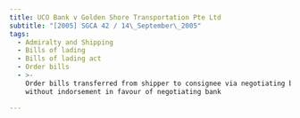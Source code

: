 ```yaml
---
title: UCO Bank v Golden Shore Transportation Pte Ltd
subtitle: "[2005] SGCA 42 / 14\_September\_2005"
tags:
  - Admiralty and Shipping
  - Bills of lading
  - Bills of lading act
  - Order bills
  - >-
    Order bills transferred from shipper to consignee via negotiating bank
    without indorsement in favour of negotiating bank

---
```


